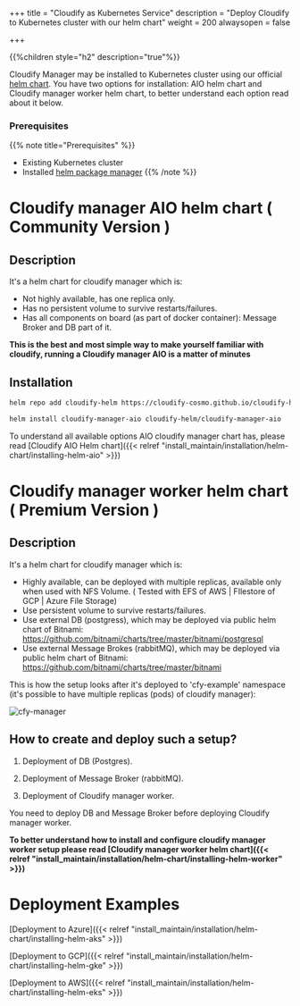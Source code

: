 +++
title = "Cloudify as Kubernetes Service"
description = "Deploy Cloudify to Kubernetes cluster with our helm chart"
weight = 200
alwaysopen = false

+++

{{%children style="h2" description="true"%}}

Cloudify Manager may be installed to Kubernetes cluster using our official [helm chart](https://github.com/cloudify-cosmo/cloudify-helm).
You have two options for installation: AIO helm chart and Cloudify manager worker helm chart, to better understand each option read about it below.

### Prerequisites
{{% note title="Prerequisites" %}}
* Existing Kubernetes cluster
* Installed [helm package manager](https://helm.sh/)
{{% /note %}}

# Cloudify manager AIO helm chart ( Community Version )

## Description

It's a helm chart for cloudify manager which is:

* Not highly available, has one replica only.
* Has no persistent volume to survive restarts/failures.
* Has all components on board (as part of docker container): Message Broker and DB part of it.

**This is the best and most simple way to make yourself familiar with cloudify, running a Cloudify manager AIO is a matter of minutes**

## Installation
```bash
helm repo add cloudify-helm https://cloudify-cosmo.github.io/cloudify-helm

helm install cloudify-manager-aio cloudify-helm/cloudify-manager-aio
```
To understand all available options AIO cloudify manager chart has, please read [Cloudify AIO Helm chart]({{< relref "install_maintain/installation/helm-chart/installing-helm-aio" >}})


# Cloudify manager worker helm chart  ( Premium Version )

## Description
 
It's a helm chart for cloudify manager which is:

* Highly available, can be deployed with multiple replicas, available only when used with NFS Volume. ( Tested with EFS of AWS | FIlestore of GCP | Azure File Storage)
* Use persistent volume to survive restarts/failures.
* Use external DB (postgress), which may be deployed via public helm chart of Bitnami: https://github.com/bitnami/charts/tree/master/bitnami/postgresql
* Use external Message Brokes (rabbitMQ), which may be deployed via public helm chart of Bitnami: https://github.com/bitnami/charts/tree/master/bitnami

This is how the setup looks after it's deployed to 'cfy-example' namespace (it's possible to have multiple replicas (pods) of cloudify manager):

![cfy-manager](/images/helm/cfy-example.png)

## How to create and deploy such a setup?

1. Deployment of DB (Postgres).

2. Deployment of Message Broker (rabbitMQ).

3. Deployment of Cloudify manager worker.

You need to deploy DB and Message Broker before deploying Cloudify manager worker.


**To better understand how to install and configure cloudify manager worker setup please read [Cloudify manager worker helm chart]({{< relref "install_maintain/installation/helm-chart/installing-helm-worker" >}})**

# Deployment Examples

[Deployment to Azure]({{< relref "install_maintain/installation/helm-chart/installing-helm-aks" >}})

[Deployment to GCP]({{< relref "install_maintain/installation/helm-chart/installing-helm-gke" >}})

[Deployment to AWS]({{< relref "install_maintain/installation/helm-chart/installing-helm-eks" >}})